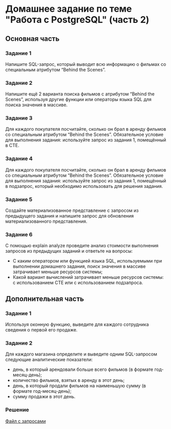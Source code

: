 # Домашнее задание по теме "Работа с PostgreSQL" (часть 2)

## Основная часть

### Задание 1
Напишите SQL-запрос, который выводит всю информацию о фильмах со специальным атрибутом “Behind the Scenes”.

### Задание 2
Напишите ещё 2 варианта поиска фильмов с атрибутом “Behind the Scenes”, используя другие функции или операторы языка SQL для поиска значения в массиве.

### Задание 3
Для каждого покупателя посчитайте, сколько он брал в аренду фильмов со специальным атрибутом “Behind the Scenes”.
Обязательное условие для выполнения задания: используйте запрос из задания 1, помещённый в CTE.

### Задание 4
Для каждого покупателя посчитайте, сколько он брал в аренду фильмов со специальным атрибутом “Behind the Scenes”.
Обязательное условие для выполнения задания: используйте запрос из задания 1, помещённый в подзапрос, который необходимо использовать для решения задания.

### Задание 5
Создайте материализованное представление с запросом из предыдущего задания и напишите запрос для обновления материализованного представления.

### Задание 6
С помощью explain analyze проведите анализ стоимости выполнения запросов из предыдущих заданий и ответьте на вопросы:
- С каким оператором или функцией языка SQL, используемыми при выполнении домашнего задания, поиск значения в массиве затрачивает меньше ресурсов системы;
- Какой вариант вычислений затрачивает меньше ресурсов системы: с использованием CTE или с использованием подзапроса.

## Дополнительная часть

### Задание 1
Используя оконную функцию, выведите для каждого сотрудника сведения о первой его продаже.

### Задание 2
Для каждого магазина определите и выведите одним SQL-запросом следующие аналитические показатели:
- день, в который арендовали больше всего фильмов (в формате год-месяц-день);
- количество фильмов, взятых в аренду в этот день;
- день, в который продали фильмов на наименьшую сумму (в формате год-месяц-день);
- сумму продажи в этот день.

### Решение
[Файл с запросами](/Projects/01_SQL/Study_tasks/Task_5/Solution.sql)
